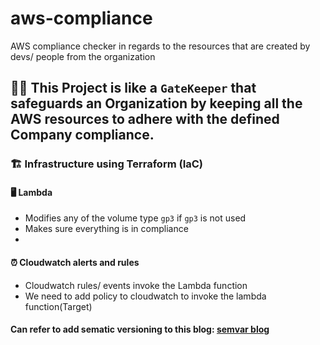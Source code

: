 # aws-compliance
AWS compliance checker in regards to the resources that are created by devs/ people from the organization

## 🥷🏻 This Project is like a `GateKeeper` that safeguards an Organization by keeping all the **AWS resources** to adhere with the defined Company compliance.

### 🏗️ Infrastructure using Terraform (IaC)

#### 🖥️ Lambda
- Modifies any of the volume type `gp3` if `gp3` is not used
- Makes sure everything is in compliance
-

#### ⏰ Cloudwatch alerts and rules
- Cloudwatch rules/ events invoke the Lambda function
- We need to add policy to cloudwatch to invoke the lambda function(Target)

#### Can refer to add sematic versioning to this blog: [semvar blog](https://dev.to/sahanonp/how-to-setup-semantic-release-with-github-actions-31f3)